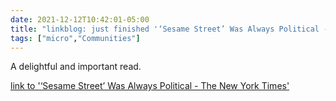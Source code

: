 ```yaml
---
date: 2021-12-12T10:42:01-05:00
title: "linkblog: just finished '‘Sesame Street’ Was Always Political - The New York Times'"
tags: ["micro","Communities"]
---
```

A delightful and important read.
 
[link to '‘Sesame Street’ Was Always Political - The New York Times'](https://www.nytimes.com/2021/12/12/arts/television/sesame-street.html)
